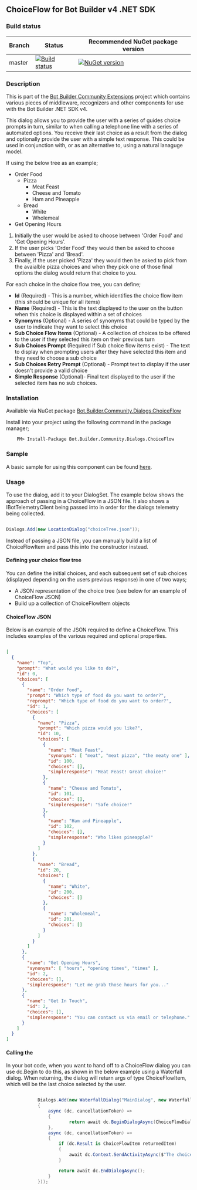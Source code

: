 ## ChoiceFlow for Bot Builder v4 .NET SDK

### Build status
| Branch | Status | Recommended NuGet package version |
| ------ | ------ | ------ |
| master | [![Build status](https://ci.appveyor.com/api/projects/status/b9123gl3kih8x9cb?svg=true)](https://ci.appveyor.com/project/garypretty/botbuilder-community) | [![NuGet version](https://img.shields.io/badge/NuGet-1.0.100-blue.svg)](https://www.nuget.org/packages/Bot.Builder.Community.Dialogs.Location/) |

### Description
This is part of the [Bot Builder Community Extensions](https://github.com/garypretty/botbuilder-community) project which contains various pieces of middleware, recognizers and other components for use with the Bot Builder .NET SDK v4.

This dialog allows you to provide the user with a series of guides choice prompts in turn, similar to when calling a telephone line with a series of automated options. You receive their last choice as a result from the dialog and optionally provide the user with a simple text response.
This could be used in conjunction with, or as an alternative to, using a natural lanaguge model.

If using the below tree as an example;

- Order Food
	- Pizza
		- Meat Feast
		- Cheese and Tomato
		- Ham and Pineapple
	- Bread
		- White
		- Wholemeal
- Get Opening Hours

1. Initially the user would be asked to choose between 'Order Food' and 'Get Opening Hours'. 
2. If the user picks 'Order Food' they would then be asked to choose between 'Pizza' and 'Bread'. 
3. Finally, if the user picked 'Pizza' they would then be asked to pick from the avaialble pizza choices and when they pick one of those final options the dialog would return that choice to you.

For each choice in the choice flow tree, you can define;

* **Id** (Required) - This is a number, which identifies the choice flow item (this should be unique for all items)
* **Name** (Required) - This is the text displayed to the user on the button when this choice is displayed within a set of choices
* **Synonyms** (Optional) - A series of synonyms that could be typed by the user to indicate they want to select this choice
* **Sub Choice Flow Items** (Optional) - A collection of choices to be offered to the user if they selected this item on their previous turn
* **Sub Choices Prompt** (Required if Sub choice flow items exist) - The text to display when prompting users after they have selected this item and they need to choose a sub choice
* **Sub Choices Retry Prompt** (Optional) - Prompt text to display if the user doesn't provide a valid choice
* **Simple Response** (Optional)- Final text displayed to the user if the selected item has no sub choices.

### Installation

Available via NuGet package [Bot.Builder.Community.Dialogs.ChoiceFlow](https://www.nuget.org/packages/Bot.Builder.Community.Dialogs.ChoiceFlow/)

Install into your project using the following command in the package manager;
```
    PM> Install-Package Bot.Builder.Community.Dialogs.ChoiceFlow
```

### Sample

A basic sample for using this component can be found [here](https://github.com/BotBuilderCommunity/botbuilder-community-dotnet/tree/master/samples/ChoiceFlow%20Dialog%20Sample).

### Usage

To use the dialog, add it to your DialogSet. The example below shows the approach of passing in a ChoiceFlow in a JSON file. 
It also shows a IBotTelemetryClient being passed into in order for the dialogs telemetry being collected.

```cs

Dialogs.Add(new LocationDialog("choiceTree.json"));

```

Instead of passing a JSON file, you can manually build a list of ChoiceFlowItem and pass this into the constructor instead.

#### Defining your choice flow tree

You can define the initial choices, and each subsequent set of sub choices (displayed depending on the users previous response) in one of two ways;

* A JSON representation of the choice tree (see below for an example of ChoiceFlow JSON)
* Build up a collection of ChoiceFlowItem objects

#### ChoiceFlow JSON

Below is an example of the JSON required to define a ChoiceFlow. This includes examples of the various required and optional properties.

```json

[
  {
    "name": "Top",
    "prompt": "What would you like to do?",
    "id": 0,
    "choices": [
      {
        "name": "Order Food",
        "prompt": "Which type of food do you want to order?",
        "reprompt": "Which type of food do you want to order?",
        "id": 1,
        "choices": [
          {
            "name": "Pizza",
            "prompt": "Which pizza would you like?",
            "id": 10,
            "choices": [
              {
                "name": "Meat Feast",
                "synonyms": [ "meat", "meat pizza", "the meaty one" ],
                "id": 100,
                "choices": [],
                "simpleresponse": "Meat Feast! Great choice!"
              },
              {
                "name": "Cheese and Tomato",
                "id": 101,
                "choices": [],
                "simpleresponse": "Safe choice!"
              },
              {
                "name": "Ham and Pineapple",
                "id": 102,
                "choices": [],
                "simpleresponse": "Who likes pineapple?"
              }
            ]
          },
          {
            "name": "Bread",
            "id": 20,
            "choices": [
              {
                "name": "White",
                "id": 200,
                "choices": []
              },
              {
                "name": "Wholemeal",
                "id": 201,
                "choices": []
              }
            ]
          }
        ]
      },
      {
        "name": "Get Opening Hours",
        "synonyms": [ "hours", "opening times", "times" ],
        "id": 2,
        "choices": [],
        "simpleresponse": "Let me grab those hours for you..."
      },
      {
        "name": "Get In Touch",
        "id": 2,
        "choices": [],
        "simpleresponse": "You can contact us via email or telephone."
      }
    ]
  }
]

```

#### Calling the 

In your bot code, when you want to hand off to a ChoiceFlow dialog you can use dc.Begin to do this, as shown in the below example using a Waterfall dialog. When returning, the dialog will return args of type ChoiceFlowItem, which will be the last choice selected by the user.

```cs

            Dialogs.Add(new WaterfallDialog("MainDialog", new WaterfallStep[]
            {
                async (dc, cancellationToken) =>
                {
                        return await dc.BeginDialogAsync(ChoiceFlowDialog.DefaultDialogId);
                },
                async (dc, cancellationToken) =>
                {
                    if (dc.Result is ChoiceFlowItem returnedItem)
                    {
                        await dc.Context.SendActivityAsync($"The choice flow has finished. The user picked {returnedItem.Name}");
                    }

                    return await dc.EndDialogAsync();
                }
            }));

```